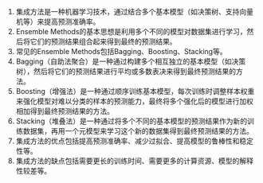 1. 集成方法是一种机器学习技术，通过结合多个基本模型（如决策树、支持向量机等）来提高预测准确率。
2. Ensemble Methods的基本思想是利用多个不同的模型对数据集进行学习，然后将它们的预测结果组合起来得到最终的预测结果。
3. 常见的Ensemble Methods包括Bagging、Boosting、Stacking等。
4. Bagging（自助法聚合）是一种通过构建多个相互独立的基本模型（如决策树），然后将它们的预测结果进行平均或多数表决来得到最终预测结果的方法。
5. Boosting（增强法）是一种通过顺序训练基本模型，每次训练时调整样本权重来强化模型对难以分类的样本的预测能力，最终将多个强化后的模型进行加权相加得到最终预测结果的方法。
6. Stacking（堆叠法）是一种通过将多个不同的基本模型的预测结果作为新的训练数据集，再用一个元模型来学习这个新的数据集得到最终预测结果的方法。
7. 集成方法的优点包括提高预测准确率、减少过拟合、提高模型的鲁棒性和稳定性等。
8. 集成方法的缺点包括需要更长的训练时间、需要更多的计算资源、模型的解释性较差等。